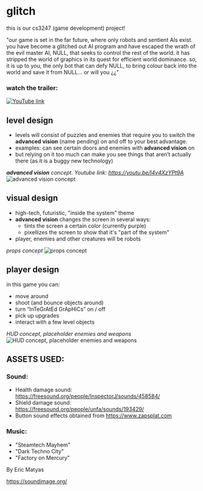 # glitch
this is our cs3247 (game development) project!

"our game is set in the far future, where only robots and sentient AIs exist. 
you have become a glitched out AI program and have escaped the wrath of the evil master AI, NULL, that seeks to control the rest of the world. 
it has stripped the world of graphics in its quest for efficient world dominance. so, it is up to you, the only bot that can defy NULL, to bring colour back into the world and save it from NULL...
or will you ¿¿"

### watch the trailer:
[![YouTube link](https://img.youtube.com/vi/bDl_Z4oM96s/0.jpg)](https://www.youtube.com/watch?v=bDl_Z4oM96s)

## level design
- levels will consist of puzzles and enemies that require you to switch the **advanced vision** (name pending) on and off to your best advantage.
- examples: can see certain doors and enemies with **advanced vision** on
- but relying on it too much can make you see things that aren’t actually there (as it is a buggy new technology)

***advanced vision** concept. Youtube link: https://youtu.be/l4v4XzYPt9A*
![**advanced vision** concept](docs/visionTest.JPG)

## visual design
- high-tech, futuristic, "inside the system" theme
- **advanced vision** changes the screen in several ways:
  - tints the screen a certain color (currently purple)
  - pixellizes the screen to show that it's "part of the system"
- player, enemies and other creatures will be robots

*props concept*
![props concept](docs/props.png)

## player design
in this game you can:
- move around
- shoot (and bounce objects around)
- turn “InTeGrAtEd GrApHiCs” on / off
- pick up upgrades
- interact with a few level objects

*HUD concept, placeholder enemies and weapons*
![HUD concept, placeholder enemies and weapons](docs/hudConcept.png)

## ASSETS USED:
### Sound:
* Health damage sound: https://freesound.org/people/InspectorJ/sounds/458584/
* Shield damage sound: https://freesound.org/people/unfa/sounds/193429/
* Button sound effects obtained from https://www.zapsplat.com
### Music:

* "Steamtech Mayhem"
* "Dark Techno City"
* "Factory on Mercury"

By Eric Matyas

https://soundimage.org/
